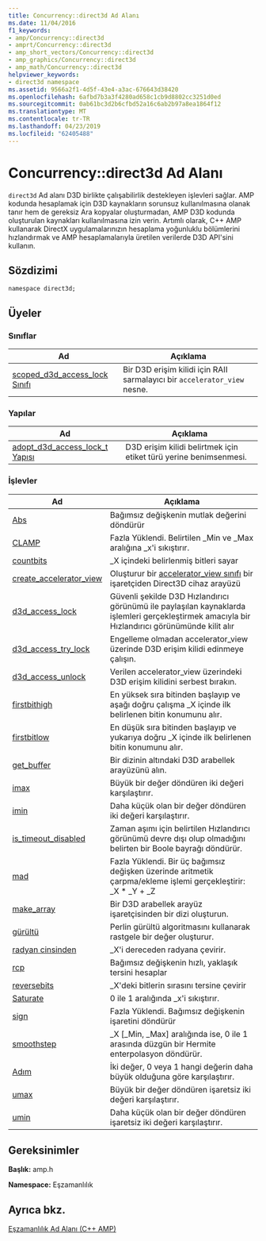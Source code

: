```yaml
---
title: Concurrency::direct3d Ad Alanı
ms.date: 11/04/2016
f1_keywords:
- amp/Concurrency::direct3d
- amprt/Concurrency::direct3d
- amp_short_vectors/Concurrency::direct3d
- amp_graphics/Concurrency::direct3d
- amp_math/Concurrency::direct3d
helpviewer_keywords:
- direct3d namespace
ms.assetid: 9566a2f1-4d5f-43e4-a3ac-676643d38420
ms.openlocfilehash: 6afbd7b3a3f4280ad658c1cb9d8802cc3251d0ed
ms.sourcegitcommit: 0ab61bc3d2b6cfbd52a16c6ab2b97a8ea1864f12
ms.translationtype: MT
ms.contentlocale: tr-TR
ms.lasthandoff: 04/23/2019
ms.locfileid: "62405488"
---
```

# <a name="concurrencydirect3d-namespace"></a>Concurrency::direct3d Ad Alanı

`direct3d` Ad alanı D3D birlikte çalışabilirlik destekleyen işlevleri sağlar. AMP kodunda hesaplamak için D3D kaynakların sorunsuz kullanılmasına olanak tanır hem de gereksiz Ara kopyalar oluşturmadan, AMP D3D kodunda oluşturulan kaynakları kullanılmasına izin verin. Artımlı olarak, C++ AMP kullanarak DirectX uygulamalarınızın hesaplama yoğunluklu bölümlerini hızlandırmak ve AMP hesaplamalarıyla üretilen verilerde D3D API'sini kullanın.

## <a name="syntax"></a>Sözdizimi

```
namespace direct3d;
```

## <a name="members"></a>Üyeler

### <a name="classes"></a>Sınıflar

|Ad|Açıklama|
|----------|-----------------|
|[scoped_d3d_access_lock Sınıfı](scoped-d3d-access-lock-class.md)|Bir D3D erişim kilidi için RAII sarmalayıcı bir `accelerator_view` nesne.|

### <a name="structures"></a>Yapılar

|Ad|Açıklama|
|----------|-----------------|
|[adopt_d3d_access_lock_t Yapısı](adopt-d3d-access-lock-t-structure.md)|D3D erişim kilidi belirtmek için etiket türü yerine benimsenmesi.|

### <a name="functions"></a>İşlevler

|Ad|Açıklama|
|----------|-----------------|
|[Abs](concurrency-direct3d-namespace-functions-amp.md#abs)|Bağımsız değişkenin mutlak değerini döndürür|
|[CLAMP](concurrency-direct3d-namespace-functions-amp.md#clamp)|Fazla Yüklendi. Belirtilen _Min ve _Max aralığına _x'i sıkıştırır.|
|[countbits](concurrency-direct3d-namespace-functions-amp.md#countbits)|_X içindeki belirlenmiş bitleri sayar|
|[create_accelerator_view](concurrency-direct3d-namespace-functions-amp.md#create_accelerator_view)|Oluşturur bir [accelerator_view sınıfı](accelerator-view-class.md) bir işaretçiden Direct3D cihaz arayüzü|
|[d3d_access_lock](concurrency-direct3d-namespace-functions-amp.md#d3d_access_lock)|Güvenli şekilde D3D Hızlandırıcı görünümü ile paylaşılan kaynaklarda işlemleri gerçekleştirmek amacıyla bir Hızlandırıcı görünümünde kilit alır|
|[d3d_access_try_lock](concurrency-direct3d-namespace-functions-amp.md#d3d_access_try_lock)|Engelleme olmadan accelerator_view üzerinde D3D erişim kilidi edinmeye çalışın.|
|[d3d_access_unlock](concurrency-direct3d-namespace-functions-amp.md#d3d_access_unlock)|Verilen accelerator_view üzerindeki D3D erişim kilidini serbest bırakın.|
|[firstbithigh](concurrency-direct3d-namespace-functions-amp.md#firstbithigh)|En yüksek sıra bitinden başlayıp ve aşağı doğru çalışma _X içinde ilk belirlenen bitin konumunu alır.|
|[firstbitlow](concurrency-direct3d-namespace-functions-amp.md#firstbitlow)|En düşük sıra bitinden başlayıp ve yukarıya doğru _X içinde ilk belirlenen bitin konumunu alır.|
|[get_buffer](concurrency-direct3d-namespace-functions-amp.md#get_buffer)|Bir dizinin altındaki D3D arabellek arayüzünü alın.|
|[imax](concurrency-direct3d-namespace-functions-amp.md#imax)|Büyük bir değer döndüren iki değeri karşılaştırır.|
|[imin](concurrency-direct3d-namespace-functions-amp.md#imin)|Daha küçük olan bir değer döndüren iki değeri karşılaştırır.|
|[is_timeout_disabled](concurrency-direct3d-namespace-functions-amp.md#is_timeout_disabled)|Zaman aşımı için belirtilen Hızlandırıcı görünümü devre dışı olup olmadığını belirten bir Boole bayrağı döndürür.|
|[mad](concurrency-direct3d-namespace-functions-amp.md#mad)|Fazla Yüklendi. Bir üç bağımsız değişken üzerinde aritmetik çarpma/ekleme işlemi gerçekleştirir: _X \* _Y + _Z|
|[make_array](concurrency-direct3d-namespace-functions-amp.md#make_array)|Bir D3D arabellek arayüz işaretçisinden bir dizi oluşturun.|
|[gürültü](concurrency-direct3d-namespace-functions-amp.md#noise)|Perlin gürültü algoritmasını kullanarak rastgele bir değer oluşturur.|
|[radyan cinsinden](concurrency-direct3d-namespace-functions-amp.md#radians)|_X'i dereceden radyana çevirir.|
|[rcp](concurrency-direct3d-namespace-functions-amp.md#rcp)|Bağımsız değişkenin hızlı, yaklaşık tersini hesaplar|
|[reversebits](concurrency-direct3d-namespace-functions-amp.md#reversebits)|_X'deki bitlerin sırasını tersine çevirir|
|[Saturate](concurrency-direct3d-namespace-functions-amp.md#saturate)|0 ile 1 aralığında _x'i sıkıştırır.|
|[sign](concurrency-direct3d-namespace-functions-amp.md#sign)|Fazla Yüklendi. Bağımsız değişkenin işaretini döndürür|
|[smoothstep](concurrency-direct3d-namespace-functions-amp.md#smoothstep)|_X [_Min, _Max] aralığında ise, 0 ile 1 arasında düzgün bir Hermite enterpolasyon döndürür.|
|[Adım](concurrency-direct3d-namespace-functions-amp.md#step)|İki değer, 0 veya 1 hangi değerin daha büyük olduğuna göre karşılaştırır.|
|[umax](concurrency-direct3d-namespace-functions-amp.md#umax)|Büyük bir değer döndüren işaretsiz iki değeri karşılaştırır.|
|[umin](concurrency-direct3d-namespace-functions-amp.md#umin)|Daha küçük olan bir değer döndüren işaretsiz iki değeri karşılaştırır.|

## <a name="requirements"></a>Gereksinimler

**Başlık:** amp.h

**Namespace:** Eşzamanlılık

## <a name="see-also"></a>Ayrıca bkz.

[Eşzamanlılık Ad Alanı (C++ AMP)](concurrency-namespace-cpp-amp.md)
